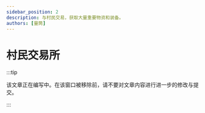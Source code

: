 ```yaml
---
sidebar_position: 2
description: 与村民交易，获取大量重要物资和装备。
authors: [量筒]
---
```


# 村民交易所

:::tip

该文章正在编写中。在该窗口被移除前，请不要对文章内容进行进一步的修改与提交。

:::
